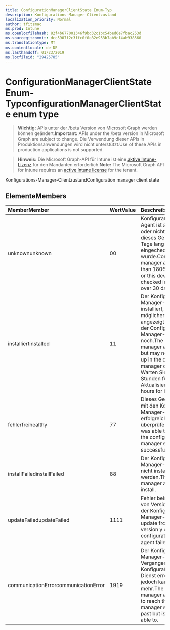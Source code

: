 ```yaml
---
title: ConfigurationManagerClientState Enum-Typ
description: Konfigurations-Manager-Clientzustand
localization_priority: Normal
author: tfitzmac
ms.prod: Intune
ms.openlocfilehash: 82f4b677001346f9bd32c1bc54bed6e7fbac253d
ms.sourcegitcommit: dcc5907f2c3ffc0f0e82e953b7ab9cf4ab938360
ms.translationtype: MT
ms.contentlocale: de-DE
ms.lasthandoff: 01/23/2019
ms.locfileid: "29425785"
---
```

# <a name="configurationmanagerclientstate-enum-type"></a><span data-ttu-id="84066-103">ConfigurationManagerClientState Enum-Typ</span><span class="sxs-lookup"><span data-stu-id="84066-103">configurationManagerClientState enum type</span></span>

> <span data-ttu-id="84066-104">**Wichtig:** APIs unter der /beta Version von Microsoft Graph werden können geändert.</span><span class="sxs-lookup"><span data-stu-id="84066-104">**Important:** APIs under the /beta version in Microsoft Graph are subject to change.</span></span> <span data-ttu-id="84066-105">Die Verwendung dieser APIs in Produktionsanwendungen wird nicht unterstützt.</span><span class="sxs-lookup"><span data-stu-id="84066-105">Use of these APIs in production applications is not supported.</span></span>

> <span data-ttu-id="84066-106">**Hinweis:** Die Microsoft Graph-API für Intune ist eine [aktive Intune-Lizenz](https://go.microsoft.com/fwlink/?linkid=839381) für den Mandanten erforderlich.</span><span class="sxs-lookup"><span data-stu-id="84066-106">**Note:** The Microsoft Graph API for Intune requires an [active Intune license](https://go.microsoft.com/fwlink/?linkid=839381) for the tenant.</span></span>

<span data-ttu-id="84066-107">Konfigurations-Manager-Clientzustand</span><span class="sxs-lookup"><span data-stu-id="84066-107">Configuration manager client state</span></span>

## <a name="members"></a><span data-ttu-id="84066-108">Elemente</span><span class="sxs-lookup"><span data-stu-id="84066-108">Members</span></span>
|<span data-ttu-id="84066-109">Member</span><span class="sxs-lookup"><span data-stu-id="84066-109">Member</span></span>|<span data-ttu-id="84066-110">Wert</span><span class="sxs-lookup"><span data-stu-id="84066-110">Value</span></span>|<span data-ttu-id="84066-111">Beschreibung</span><span class="sxs-lookup"><span data-stu-id="84066-111">Description</span></span>|
|:---|:---|:---|
|<span data-ttu-id="84066-112">unknown</span><span class="sxs-lookup"><span data-stu-id="84066-112">unknown</span></span>|<span data-ttu-id="84066-113">0</span><span class="sxs-lookup"><span data-stu-id="84066-113">0</span></span>|<span data-ttu-id="84066-114">Konfigurations-Manager-Agent ist älter als 1806 oder nicht installiert oder dieses Gerät mehr als 30 Tage lang nicht in Intune eingecheckt wurde.</span><span class="sxs-lookup"><span data-stu-id="84066-114">Configuration manager agent is older than 1806 or not installed or this device has not checked into Intune for over 30 days.</span></span>|
|<span data-ttu-id="84066-115">installiert</span><span class="sxs-lookup"><span data-stu-id="84066-115">installed</span></span>|<span data-ttu-id="84066-116">1</span><span class="sxs-lookup"><span data-stu-id="84066-116">1</span></span>|<span data-ttu-id="84066-117">Der Konfigurations-Manager-Agent ist installiert, aber möglicherweise nicht angezeigt werden Sie in der Configuration Manager-Konsole noch.</span><span class="sxs-lookup"><span data-stu-id="84066-117">The configuration manager agent is installed but may not be showing up in the configuration manager console yet.</span></span> <span data-ttu-id="84066-118">Warten Sie einige Stunden für die Aktualisierung.</span><span class="sxs-lookup"><span data-stu-id="84066-118">Wait a few hours for it to refresh.</span></span>|
|<span data-ttu-id="84066-119">fehlerfrei</span><span class="sxs-lookup"><span data-stu-id="84066-119">healthy</span></span>|<span data-ttu-id="84066-120">7</span><span class="sxs-lookup"><span data-stu-id="84066-120">7</span></span>|<span data-ttu-id="84066-121">Dieses Gerät konnte sich mit den Konfigurations-Manager-Dienst erfolgreich zu überprüfen.</span><span class="sxs-lookup"><span data-stu-id="84066-121">This device was able to check in with the configuration manager service successfully.</span></span>|
|<span data-ttu-id="84066-122">installFailed</span><span class="sxs-lookup"><span data-stu-id="84066-122">installFailed</span></span>|<span data-ttu-id="84066-123">8</span><span class="sxs-lookup"><span data-stu-id="84066-123">8</span></span>|<span data-ttu-id="84066-124">Der Konfigurations-Manager-Agent konnte nicht installiert werden.</span><span class="sxs-lookup"><span data-stu-id="84066-124">The configuration manager agent failed to install.</span></span>|
|<span data-ttu-id="84066-125">updateFailed</span><span class="sxs-lookup"><span data-stu-id="84066-125">updateFailed</span></span>|<span data-ttu-id="84066-126">11</span><span class="sxs-lookup"><span data-stu-id="84066-126">11</span></span>|<span data-ttu-id="84066-127">Fehler beim Aktualisieren von Version X y Version der Konfigurations-Manager-Agent.</span><span class="sxs-lookup"><span data-stu-id="84066-127">The update from version x to version y of the configuration manager agent failed.</span></span> |
|<span data-ttu-id="84066-128">communicationError</span><span class="sxs-lookup"><span data-stu-id="84066-128">communicationError</span></span>|<span data-ttu-id="84066-129">19</span><span class="sxs-lookup"><span data-stu-id="84066-129">19</span></span>|<span data-ttu-id="84066-130">Der Konfigurations-Manager-Agent in der Vergangenheit den Konfigurations-Manager-Dienst erreichen konnte jedoch kann jetzt nicht mehr.</span><span class="sxs-lookup"><span data-stu-id="84066-130">The configuration manager agent was able to reach the configuration manager service in the past but is now no longer able to.</span></span> |




